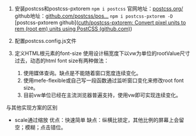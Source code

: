 1. 安装postcss和postcss-pxtorem
   `npm i postcss`
   官网地址：[postcss.org/](https://link.juejin.cn/?target=https%3A%2F%2Fgitee.com%2Flink%3Ftarget%3Dhttps%253A%252F%252Fpostcss.org%252F "https://gitee.com/link?target=https%3A%2F%2Fpostcss.org%2F") 
   github地址：[github.com/postcss/pos…](https://link.juejin.cn/?target=https%3A%2F%2Fgitee.com%2Flink%3Ftarget%3Dhttps%253A%252F%252Fgithub.com%252Fpostcss%252Fpostcss "https://gitee.com/link?target=https%3A%2F%2Fgithub.com%2Fpostcss%2Fpostcss")
   `npm i postcss-pxtorem -D`
   [postcss-pxtorem github]([cuth/postcss-pxtorem: Convert pixel units to rem (root em) units using PostCSS (github.com)](https://github.com/cuth/postcss-pxtorem))
2. 配置postcss.config.js文件
   
3. 定义HTML根元素的font-size
   使用设计稿宽度下以vw为单位的rootValue尺寸
   过去，动态的html font size有两种做法：
   1. 使用媒体查询。缺点是不能随着窗口宽度连续变化。
   2. 使用mefe-flexible或自己写一段函数通过监听窗口变化来修改root font size。
   3. 目前vw单位已经在主流浏览器普遍支持，使用vw即可实现连续变化。

与其他实现方案的区别
- scale通过缩放
  优点：快速简单
  缺点：纵横比锁定，其他比例的屏幕上会留空；模糊；点击错位。
